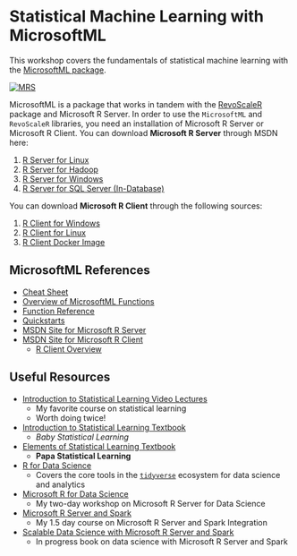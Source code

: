 Statistical Machine Learning with MicrosoftML
===============================================

This workshop covers the fundamentals of statistical machine learning with the [MicrosoftML package](https://msdn.microsoft.com/en-us/microsoft-r/microsoftml-introduction).

[![MRS](https://img.youtube.com/vi/arskgQaKlVs/0.jpg)](https://www.youtube.com/watch?v=arskgQaKlVs)

MicrosoftML is a package that works in tandem with the [RevoScaleR](https://msdn.microsoft.com/en-us/microsoft-r/scaler-getting-started) package and Microsoft R Server. In order to use the `MicrosoftML` and `RevoScaleR` libraries, you need an installation of Microsoft R Server or Microsoft R Client. You can download **Microsoft R Server** through MSDN here: 

1. [R Server for Linux](https://msdn.microsoft.com/en-us/microsoft-r/rserver-install-linux-server)
2. [R Server for Hadoop](https://msdn.microsoft.com/en-us/microsoft-r/rserver-install-hadoop)
3. [R Server for Windows](https://msdn.microsoft.com/en-us/microsoft-r/rserver-install-windows)
4. [R Server for SQL Server (In-Database)](https://docs.microsoft.com/en-us/sql/advanced-analytics/r/set-up-sql-server-r-services-in-database)

You can download **Microsoft R Client** through the following sources:

1. [R Client for Windows](https://msdn.microsoft.com/en-us/microsoft-r/r-client-install-windows)
2. [R Client for Linux](https://msdn.microsoft.com/en-us/microsoft-r/r-client-install-linux)
3. [R Client Docker Image](https://github.com/akzaidi/etc/blob/master/docker-images/mrs-docker/Dockerfile)

## MicrosoftML References

+ [Cheat Sheet](https://msdn.microsoft.com/en-us/microsoft-r/microsoftml-algorithm-cheat-sheet)
+ [Overview of MicrosoftML Functions](https://msdn.microsoft.com/en-us/microsoft-r/overview-microsoftml-functions)
+ [Function Reference](https://msdn.microsoft.com/en-us/microsoft-r/microsoftml/microsoftml)
+ [Quickstarts](https://msdn.microsoft.com/en-us/microsoft-r/microsoftml-quickstarts)
+ [MSDN Site for Microsoft R Server](https://msdn.microsoft.com/en-us/microsoft-r/)
+ [MSDN Site for Microsoft R Client](https://msdn.microsoft.com/en-us/microsoft-r/r-client)
	* [R Client Overview](https://channel9.msdn.com/blogs/MicrosoftR/Microsoft-Introduces-new-free-Microsoft-R-Client)


## Useful Resources

+ [Introduction to Statistical Learning Video Lectures](http://www.dataschool.io/15-hours-of-expert-machine-learning-videos/)
	* My favorite course on statistical learning
	* Worth doing twice!
+ [Introduction to Statistical Learning Textbook](http://www-bcf.usc.edu/~gareth/ISL/)
	* _Baby Statistical Learning_
+ [Elements of Statistical Learning Textbook](http://statweb.stanford.edu/~tibs/ElemStatLearn/)
	* **Papa Statistical Learning**
+ [R for Data Science](http://r4ds.had.co.nz/)
	* Covers the core tools in the [`tidyverse`](http://tidyverse.org/) ecosystem for data science and analytics
+ [Microsoft R for Data Science](https://github.com/Azure/LearnAnalytics-mr4ds)
	* My two-day workshop on Microsoft R Server for Data Science
+ [Microsoft R Server and Spark](https://github.com/Azure/LearnAnalytics-mrs-spark)
	* My 1.5 day course on Microsoft R Server and Spark Integration
+ [Scalable Data Science with Microsoft R Server and Spark](https://bookdown.org/alizaidi/mrs-spark-ml/)
	* In progress book on data science with Microsoft R Server and Spark